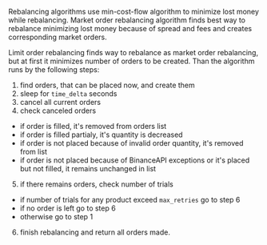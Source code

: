 Rebalancing algorithms use min-cost-flow algorithm to minimize lost money while rebalancing. Market order rebalancing algorithm finds best way to rebalance minimizing lost money because of spread and fees and creates corresponding market orders.

Limit order rebalancing finds way to rebalance as market order rebalancing, but at first it minimizes number of orders to be created. Than the algorithm runs by the following steps:
1. find orders, that can be placed now, and create them
2. sleep for `time_delta` seconds
3. cancel all current orders
4. check canceled orders
  - if order is filled, it's removed from orders list
  - if order is filled partialy, it's quantity is decreased
  - if order is not placed because of invalid order quantity, it's removed from list
  - if order is not placed because of BinanceAPI exceptions or it's placed but not filled, it remains unchanged in list
5. if there remains orders, check number of trials
  - if number of trials for any product exceed `max_retries` go to step 6
  - if no order is left go to step 6
  - otherwise go to step 1
6. finish rebalancing and return all orders made.
